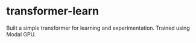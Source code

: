 # transformer-learn
Built a simple transformer for learning and experimentation. Trained using Modal GPU.
